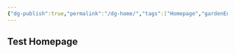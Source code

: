 ```yaml
---
{"dg-publish":true,"permalink":"/dg-home/","tags":["Homepage","gardenEntry"]}
---
```




## <center></center>Test Homepage
